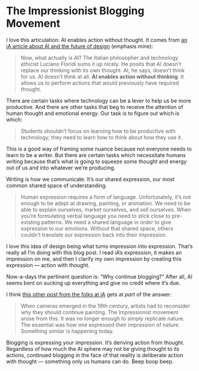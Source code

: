 # The Impressionist Blogging Movement

I love this articulation: AI enables action without thought. It comes from [an iA article about AI and the future of design](https://ia.net/topics/design-as-thought) (emphasis mine):

> Now, what actually is AI? The Italian philosopher and technology ethicist Luciano Floridi sums it up nicely. He posits that AI doesn’t replace our thinking with its own thought. AI, he says, doesn’t think for us. AI doesn’t think at all. **AI enables action without thinking**. It allows us to perform actions that would previously have required thought.

There are certain tasks where technology can be a lever to help us be more productive. And there are other tasks that beg to receive the attention of human thought and emotional energy. Our task is to figure out which is which:

> Students shouldn’t focus on learning how to be productive with technology; they need to learn how to think about how they use it.

This is a good way of framing some nuance because not everyone needs to learn to be a writer. But there are certain tasks which necessitate humans writing because that’s what is going to squeeze some thought and energy out of us and into whatever we’re producing.

Writing is how we communicate. It’s our shared expression, our most common shared space of understanding. 

> Human expression requires a form of language. Unfortunately, it’s not enough to be adept at drawing, painting, or animation. We need to be able to explain ourselves, market ourselves, and sell ourselves. When you’re formulating verbal language you need to stick close to pre-existing patterns. We need a shared language in order to give expression to our emotions. Without that shared space, others couldn’t translate our expression back into their impression.

I love this idea of design being what turns impression into expression. That’s really all I’m doing with this blog post. I read iA’s expression, it makes an impression on me, and then I clarify my own impression by creating this expression — action with thought.

Now-a-days the pertinent question is: “Why continue blogging?” After all, AI seems bent on sucking up everything and give no credit where it’s due.

I think [this other post from the folks at iA](https://ia.net/topics/ai-and-the-beauty-of-human-flaws) gets at _part_ of the answer:

> When cameras emerged in the 19th century, artists had to reconsider why they should continue painting. The Impressionist movement arose from this. It was no longer enough to simply replicate nature. The essential was how one expressed their impression of nature. Something similar is happening today.

Blogging is expressing your impression. It’s deriving action from thought. Regardless of how much the AI sphere may not be giving thought to its actions, continued blogging in the face of that reality is deliberate action with thought — something only us humans can do. Beep boop beep.